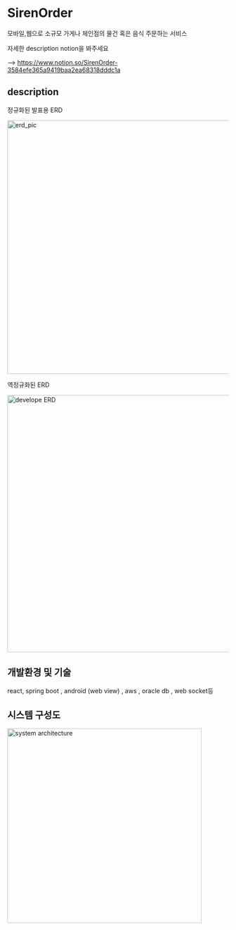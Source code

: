 # SirenOrder

모바일,웹으로 소규모 가게나 체인점의 물건 혹은 음식 주문하는 서비스



자세한 description notion을 봐주세요 

 --> https://www.notion.so/SirenOrder-3584efe365a9419baa2ea68318dddc1a

## description

정규화된 발표용 ERD

<img width="576" alt="erd_pic" src="https://user-images.githubusercontent.com/12855243/82558589-f4acd580-9ba8-11ea-9b29-6ad8ce9d7e63.PNG">

역정규화된 ERD

<img width="584" alt="develope ERD" src="https://user-images.githubusercontent.com/12855243/87220360-fec7a500-c39d-11ea-8d1b-3610152088d2.PNG">

##  개발환경 및 기술

react, spring boot , android (web view) ,  aws , oracle db , web socket등 



## 시스템 구성도 

<img width="442" alt="system architecture" src="https://user-images.githubusercontent.com/12855243/82747453-d840b100-9dd3-11ea-8b36-b7174e016f94.PNG">